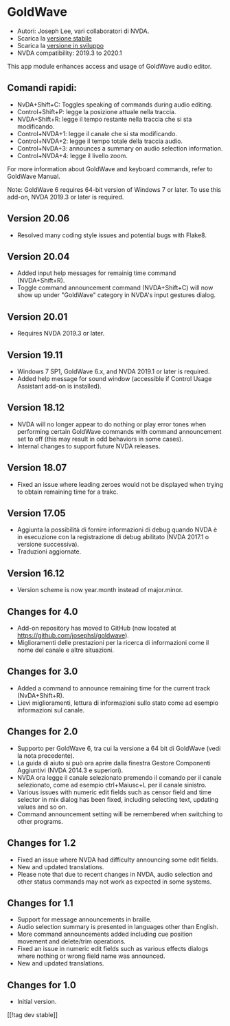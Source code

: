 # GoldWave #

* Autori: Joseph Lee, vari collaboratori di NVDA.
* Scarica la [versione stabile][1]
* Scarica la [versione in sviluppo][2]
* NVDA compatibility: 2019.3 to 2020.1

This app module enhances access and usage of GoldWave audio editor.

## Comandi rapidi: ##

* NvDA+Shift+C: Toggles speaking of commands during audio editing.
* Control+Shift+P: legge la posizione attuale nella traccia. 
* NVDA+Shift+R: legge il tempo restante nella traccia che si sta
  modificando.
* Control+NVDA+1: legge il canale che si sta modificando.
* Control+NVDA+2: legge il tempo totale della traccia audio.
* Control+NvDA+3: announces a summary on audio selection information.
* Control+NVDA+4: legge il livello zoom.

For more information about GoldWave and keyboard commands, refer to GoldWave
Manual.

Note: GoldWave 6 requires 64-bit version of Windows 7 or later. To use this
add-on, NVDA 2019.3 or later is required.

## Version 20.06

* Resolved many coding style issues and potential bugs with Flake8.

## Version 20.04

* Added input help messages for remainig time command (NVDA+Shift+R).
* Toggle command announcement command (NVDA+Shift+C) will now show up under
  "GoldWave" category in NVDA's input gestures dialog.

## Version 20.01

* Requires NVDA 2019.3 or later.

## Version 19.11

* Windows 7 SP1, GoldWave 6.x, and NVDA 2019.1 or later is required.
* Added help message for sound window (accessible if Control Usage Assistant
  add-on is installed).

## Version 18.12

* NVDA will no longer appear to do nothing or play error tones when
  performing certain GoldWave commands with command announcement set to off
  (this may result in odd behaviors in some cases).
* Internal changes to support future NVDA releases.

## Version 18.07

* Fixed an issue where leading zeroes would not be displayed when trying to
  obtain remaining time for a trakc.

## Version 17.05

* Aggiunta la possibilità di fornire informazioni di debug quando NVDA è in
  esecuzione con la registrazione di debug abilitato (NVDA 2017.1 o versione
  successiva). 
* Traduzioni aggiornate. 

## Version 16.12

* Version scheme is now year.month instead of major.minor.

## Changes for 4.0

* Add-on repository has moved to GitHub (now located at
  https://github.com/josephsl/goldwave).
* Miglioramenti delle prestazioni per la ricerca di informazioni come il
  nome del canale e altre situazioni. 

## Changes for 3.0

* Added a command to announce remaining time for the current track
  (NvDA+Shift+R).
* Lievi miglioramenti, lettura di informazioni sullo  stato come ad esempio
  informazioni sul canale. 

## Changes for 2.0

* Supporto per GoldWave 6, tra cui la versione a 64 bit di GoldWave (vedi la
  nota precedente). 
* La guida di aiuto si può ora aprire dalla finestra  Gestore Componenti
  Aggiuntivi (NVDA 2014.3 e superiori).
* NVDA ora legge il canale selezionato premendo il comando per il canale
  selezionato, come ad esempio ctrl+Maiusc+L per il canale sinistro. 
* Various issues with numeric edit fields such as censor field and time
  selector in mix dialog has been fixed, including selecting text, updating
  values and so on.
* Command announcement setting will be remembered when switching to other
  programs.

## Changes for 1.2

* Fixed an issue where NVDA had difficulty announcing some edit fields.
* New and updated translations.
* Please note that due to recent changes in NVDA, audio selection and other
  status commands may not work as expected in some systems.

## Changes for 1.1

* Support for message announcements in braille.
* Audio selection summary is presented in languages other than English.
* More command announcements added including cue position movement and
  delete/trim operations.
* Fixed an issue in numeric edit fields such as various effects dialogs
  where nothing or wrong field name was announced.
* New and updated translations.

## Changes for 1.0

* Initial version.

[[!tag dev stable]]

[1]: https://addons.nvda-project.org/files/get.php?file=gwv

[2]: https://addons.nvda-project.org/files/get.php?file=gwv-dev
